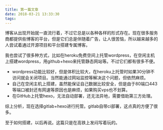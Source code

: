 ```yaml
---
title: 第一篇文章
date: 2018-03-21 13:33:30
tags:
---
```


博客从出现开始就一直流行着，不过它总是以各种各样的形式存在。现在很多服务商都提供些博客的平台，但是它们总是伴随着广告，让人很苦恼，所以越来越多的人尝试着通过开源项目和平台搭建专属博客。

<!--------more----------->

我也尝试了很多种方式，比如在heroku免费空间上托管wordpress，在空闲主机上搭建wordpress，用github+hexo来托管静态网站等。不过它们都有很多不便。

* wordpress功能比较好，但是体积比较大，在heroku上托管时如果30分钟不访问就会关闭项目。当然能通过网站监控等解决这个问题，但依然麻烦。
* 自己在空闲主机上搭建，虽然能保证自己数据比较安全，但是由于80端口443等端口被封还有网速等原因也是麻烦，如果购买vps也不划算。
* 在GitHub上托管hexo，无法自动部署，还无法异地，需要借助第三方处理。

综上分析，现在选择gitlab+hexo进行托管。gitlab自带ci部署，这点真的方便了很多。

至于如何搭建，以后再说。这篇只是在高铁上发闷写着玩的。
